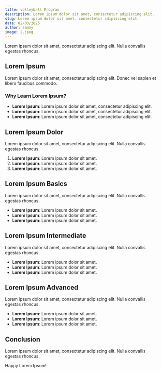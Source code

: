 ```yaml
---
title: volleyball Program
description: Lorem ipsum dolor sit amet, consectetur adipiscing elit.
slug: Lorem ipsum dolor sit amet, consectetur adipiscing elit.
date: 02/03/2025
author: sammy
image: 2.jpeg
---
```

Lorem ipsum dolor sit amet, consectetur adipiscing elit. Nulla convallis egestas rhoncus. 

## Lorem Ipsum

Lorem ipsum dolor sit amet, consectetur adipiscing elit. Donec vel sapien et libero faucibus commodo. 

### Why Learn Lorem Ipsum?

- **Lorem Ipsum**: Lorem ipsum dolor sit amet, consectetur adipiscing elit.  
- **Lorem Ipsum**: Lorem ipsum dolor sit amet, consectetur adipiscing elit.  
- **Lorem Ipsum**: Lorem ipsum dolor sit amet, consectetur adipiscing elit.  

## Lorem Ipsum Dolor

Lorem ipsum dolor sit amet, consectetur adipiscing elit. Nulla convallis egestas rhoncus. 

1. **Lorem Ipsum**: Lorem ipsum dolor sit amet.  
2. **Lorem Ipsum**: Lorem ipsum dolor sit amet.  
3. **Lorem Ipsum**: Lorem ipsum dolor sit amet.  

## Lorem Ipsum Basics

Lorem ipsum dolor sit amet, consectetur adipiscing elit. Nulla convallis egestas rhoncus. 

- **Lorem Ipsum**: Lorem ipsum dolor sit amet.  
- **Lorem Ipsum**: Lorem ipsum dolor sit amet.  
- **Lorem Ipsum**: Lorem ipsum dolor sit amet.  

## Lorem Ipsum Intermediate

Lorem ipsum dolor sit amet, consectetur adipiscing elit. Nulla convallis egestas rhoncus. 

- **Lorem Ipsum**: Lorem ipsum dolor sit amet.  
- **Lorem Ipsum**: Lorem ipsum dolor sit amet.  
- **Lorem Ipsum**: Lorem ipsum dolor sit amet.  

## Lorem Ipsum Advanced

Lorem ipsum dolor sit amet, consectetur adipiscing elit. Nulla convallis egestas rhoncus. 

- **Lorem Ipsum**: Lorem ipsum dolor sit amet.  
- **Lorem Ipsum**: Lorem ipsum dolor sit amet.  
- **Lorem Ipsum**: Lorem ipsum dolor sit amet.  

## Conclusion

Lorem ipsum dolor sit amet, consectetur adipiscing elit. Nulla convallis egestas rhoncus. 

Happy Lorem Ipsum!

